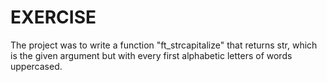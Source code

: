 # EXERCISE

The project was to write a function "ft_strcapitalize" that returns str, which is the given argument but with every first alphabetic letters of words uppercased.